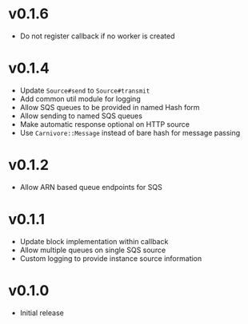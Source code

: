 # v0.1.6
* Do not register callback if no worker is created

# v0.1.4
* Update `Source#send` to `Source#transmit`
* Add common util module for logging
* Allow SQS queues to be provided in named Hash form
* Allow sending to named SQS queues
* Make automatic response optional on HTTP source
* Use `Carnivore::Message` instead of bare hash for message passing

# v0.1.2
* Allow ARN based queue endpoints for SQS

# v0.1.1
* Update block implementation within callback
* Allow multiple queues on single SQS source
* Custom logging to provide instance source information

# v0.1.0
* Initial release
